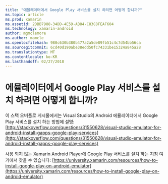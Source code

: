 ```yaml
---
title: "에뮬레이터에서 Google Play 서비스를 설치 하려면 어떻게 합니까?"
ms.topic: article
ms.prod: xamarin
ms.assetid: 2DBB7988-34DD-4E59-AB84-C83C8FEAF604
ms.technology: xamarin-android
author: mgmclemore
ms.author: mamcle
ms.openlocfilehash: 980c630b380b477a2a5de89fb51c4c7d54bb56ca
ms.sourcegitcommit: 6cd40d190abe38edd50fc74331be15324a845a28
ms.translationtype: MT
ms.contentlocale: ko-KR
ms.lasthandoff: 02/27/2018
---
```

# <a name="how-do-i-install-google-play-services-in-an-emulator"></a>에뮬레이터에서 Google Play 서비스를 설치 하려면 어떻게 합니까?

이 스택 오버플로 게시물에서는 Visual Studio의 Android 에뮬레이터에서 Google Play 서비스를 설치 하는 방법에 설명: [http://stackoverflow.com/questions/31550628/visual-studio-emulator-for-android-install-gapps-google-play-services](http://stackoverflow.com/questions/31550628/visual-studio-emulator-for-android-install-gapps-google-play-services)

사용 되지 않는 Xamarin Android Player에 Google Play 서비스를 설치 하는 지침 여기에서 찾을 수 있습니다: [https://university.xamarin.com/resources/how-to-install-google-play-on-android-emulator](https://university.xamarin.com/resources/how-to-install-google-play-on-android-emulator)
